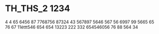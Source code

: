# TH_THS_2 1234
4
4
65
6456
87
7768756
87324
43
567897
5646
567
56
6997
99
5665
65
76
67
11ẻttt546
654
654
13223
222
332
654546056
76
88
564
34
